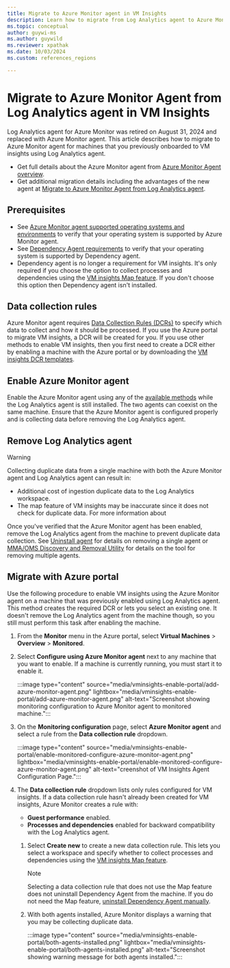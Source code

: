 ```yaml
---
title: Migrate to Azure Monitor agent in VM Insights
description: Learn how to migrate from Log Analytics agent to Azure Monitor agent for VM insights.
ms.topic: conceptual
author: guywi-ms
ms.author: guywild
ms.reviewer: xpathak
ms.date: 10/03/2024
ms.custom: references_regions

---
```


# Migrate to Azure Monitor Agent from Log Analytics agent in VM Insights
Log Analytics agent for Azure Monitor was retired on August 31, 2024 and replaced with Azure Monitor agent. This article describes how to migrate to Azure Monitor agent for machines that you previously onboarded to VM insights using Log Analytics agent.

- Get full details about the Azure Monitor agent from [Azure Monitor Agent overview](../agents/azure-monitor-agent-overview.md).
- Get additional migration details including the advantages of the new agent at [Migrate to Azure Monitor Agent from Log Analytics agent](../agents/azure-monitor-agent-migration.md).


## Prerequisites

- See [Azure Monitor agent supported operating systems and environments](../agents/azure-monitor-agent-supported-operating-systems.md) to verify that your operating system is supported by Azure Monitor agent.
- See [Dependency Agent requirements](./vminsights-dependency-agent-maintenance.md#dependency-agent-requirements) to verify that your operating system is supported by Dependency agent.
- Dependency agent is no longer a requirement for VM insights. It's only required if you choose the option to collect processes and dependencies using the [VM insights Map feature](vminsights-maps.md). If you don't choose this option then Dependency agent isn't installed.

## Data collection rules
Azure Monitor agent requires [Data Collection Rules (DCRs)](../essentials/data-collection-rule-overview.md) to specify which data to collect and how it should be processed. If you use the Azure portal to migrate VM insights, a DCR will be created for you. If you use other methods to enable VM insights, then you first need to create a DCR either by enabling a machine with the Azure portal or by downloading the [VM insights DCR templates](./vminsights-enable-resource-manager.md#create-data-collection-rule-dcr).

## Enable Azure Monitor agent
Enable the Azure Monitor agent using any of the [available methods](./vminsights-enable-overview.md) while the Log Analytics agent is still installed. The two agents can coexist on the same machine. Ensure that the Azure Monitor agent is configured properly and is collecting data before removing the Log Analytics agent.

## Remove Log Analytics agent

> [!WARNING]
> Collecting duplicate data from a single machine with both the Azure Monitor agent and Log Analytics agent can result in:
> - Additional cost of ingestion duplicate data to the Log Analytics workspace.
> - The map feature of VM insights may be inaccurate since it does not check for duplicate data. For more information about 

Once you've verified that the Azure Monitor agent has been enabled, remove the Log Analytics agent from the machine to prevent duplicate data collection. See [Uninstall agent](../agents/azure-monitor-agent-mma-removal-tool.md) for details on removing a single agent or [MMA/OMS Discovery and Removal Utility](../agents/azure-monitor-agent-mma-removal-tool.md) for details on the tool for removing multiple agents.

## Migrate with Azure portal
Use the following procedure to enable VM insights using the Azure Monitor agent on a machine that was previously enabled using Log Analytics agent. This method creates the required DCR or lets you select an existing one. It doesn't remove the Log Analytics agent from the machine though, so you still must perform this task after enabling the machine.

1. From the **Monitor** menu in the Azure portal, select **Virtual Machines** > **Overview** > **Monitored**.
 
1. Select **Configure using Azure Monitor agent** next to any machine that you want to enable. If a machine is currently running, you must start it to enable it.

    :::image type="content" source="media/vminsights-enable-portal/add-azure-monitor-agent.png" lightbox="media/vminsights-enable-portal/add-azure-monitor-agent.png" alt-text="Screenshot showing monitoring configuration to Azure Monitor agent to monitored machine.":::

1. On the **Monitoring configuration** page, select **Azure Monitor agent** and select a rule from the **Data collection rule** dropdown. 

    :::image type="content" source="media/vminsights-enable-portal/enable-monitored-configure-azure-monitor-agent.png" lightbox="media/vminsights-enable-portal/enable-monitored-configure-azure-monitor-agent.png" alt-text="creenshot of VM Insights Agent Configuration Page.":::


2. The **Data collection rule** dropdown lists only rules configured for VM insights. If a data collection rule hasn't already been created for VM insights, Azure Monitor creates a rule with: 

   - **Guest performance** enabled.
   - **Processes and dependencies** enabled for backward compatibility with the Log Analytics agent.
   1.  Select **Create new** to create a new data collection rule. This lets you select a workspace and specify whether to collect processes and dependencies using the [VM insights Map feature](vminsights-maps.md).

       > [!NOTE]
       > Selecting a data collection rule that does not use the Map feature does not uninstall Dependency Agent from the machine. If you do not need the Map feature, [uninstall Dependency Agent manually](../vm/vminsights-dependency-agent-maintenance.md#uninstall-dependency-agent).
   2.  With both agents installed, Azure Monitor displays a warning that you may be collecting duplicate data.

       :::image type="content" source="media/vminsights-enable-portal/both-agents-installed.png" lightbox="media/vminsights-enable-portal/both-agents-installed.png" alt-text="Screenshot showing warning message for both agents installed.":::

